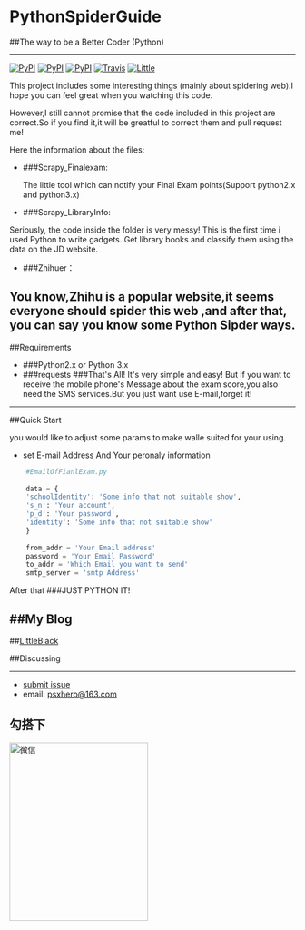 # PythonSpiderGuide

##The way to be a Better Coder (Python)

------

[![PyPI](https://img.shields.io/badge/doc-20%25-yellow.svg)]()
[![PyPI](https://img.shields.io/pypi/pyversions/Django.svg)]()
[![PyPI](https://img.shields.io/badge/platform-Linux%2FWin-green.svg)]()
[![Travis](https://img.shields.io/travis/rust-lang/rust.svg)]()
[![Little](https://img.shields.io/badge/PowerBy-LittleBlack-red.svg)](psxjoy.me)

This project includes some interesting things (mainly about spidering web).I hope you can feel great when you watching this code.

However,I still cannot promise that the code included in this project are correct.So if you find it,it will be greatful to correct them and pull request me!

Here the information about the files:

* ###Scrapy_Finalexam:

  The little tool which can notify your Final Exam points(Support python2.x and python3.x)
* ###Scrapy_LibraryInfo:
 
 Seriously, the code inside the folder is very messy! This is the first time i used Python to write gadgets. Get library books and classify them using the data on the JD website.
* ###Zhihuer：

 You know,Zhihu is a popular website,it seems everyone should spider this web ,and after that, you can say you know some Python Sipder ways.
------
##Requirements

* ###Python2.x or Python 3.x
* ###requests
 ###That's All! It's very simple and easy!
But if you want to receive the mobile phone's Message about the exam score,you also need the SMS services.But you just want use E-mail,forget it!
------
##Quick Start

you would like to adjust some params to make walle suited for your using.

* set E-mail Address And Your peronaly information

```python
    #EmailOfFianlExam.py
    
    data = {
    'schoolIdentity': 'Some info that not suitable show',
    's_n': 'Your account',
    'p_d': 'Your password',
    'identity': 'Some info that not suitable show'
    }
    
    from_addr = 'Your Email address'
    password = 'Your Email Password'
    to_addr = 'Which Email you want to send'
    smtp_server = 'smtp Address'
```
After that 
###JUST PYTHON IT!
## 

##My Blog
-----
##[LittleBlack](http://www.psxjoy.me)




##Discussing


-----
- [submit issue](https://github.com/elegantking//PythonSpiderGuide/new)
- email: psxhero@163.com

勾搭下
----
<img src="http://oqt1kimnz.bkt.clouddn.com/IMG_0177.JPG" width="244" height="314" alt="微信" align=left />




